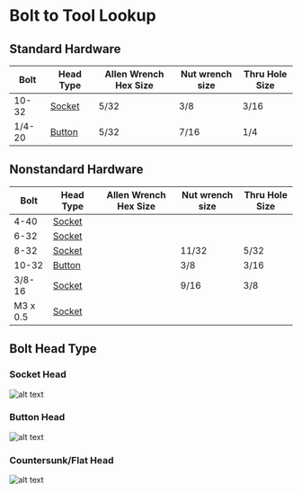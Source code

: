 # Bolt to Tool Lookup

## Standard Hardware

| Bolt  | Head Type              | Allen Wrench Hex Size | Nut wrench size | Thru Hole Size |
| ------ | ---------------------- | --------------------- | --------------- | -------------- |
| 10-32  | [Socket](#socket-head) | 5/32                  | 3/8             | 3/16           |
| 1/4-20 | [Button](#button-head)                 | 5/32                  | 7/16            | 1/4            |

## Nonstandard Hardware

| Bolt    | Head Type              | Allen Wrench Hex Size | Nut wrench size | Thru Hole Size |
| -------- | ---------------------- | --------------------- | --------------- | -------------- |
| 4-40     | [Socket](#socket-head) |                       |                 |                |
| 6-32     | [Socket](#socket-head) |                       |                 |                |
| 8-32     | [Socket](#socket-head) |                       | 11/32           | 5/32           |
| 10-32    | [Button](#button-head) |                       | 3/8             | 3/16           |
| 3/8-16   | [Socket](#socket-head) |                       | 9/16            | 3/8            |
| M3 x 0.5 | [Socket](#socket-head) |                       |                 |                |

## Bolt Head Type

### Socket Head

![alt text](../.images/Mechanical/Bolt_to_Tool_Lookup/socket_head.png)

### Button Head

![alt text](../.images/Mechanical/Bolt_to_Tool_Lookup/buttonhead.png)

### Countersunk/Flat Head

![alt text](../.images/Mechanical/Bolt_to_Tool_Lookup/countersunk_head.png)
